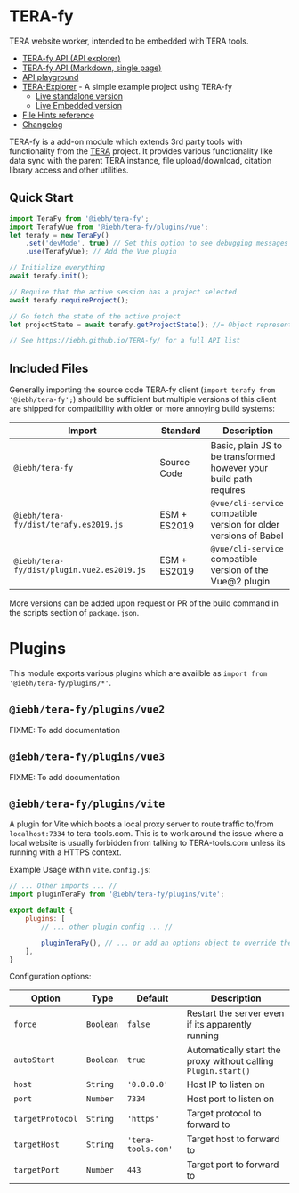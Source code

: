 TERA-fy
=======
TERA website worker, intended to be embedded with TERA tools.

* [TERA-fy API (API explorer)](https://iebh.github.io/TERA-fy/)
* [TERA-fy API (Markdown, single page)](./api.md)
* [API playground](https://iebh.github.io/TERA-fy/playground.html)
* [TERA-Explorer](https://github.com/IEBH/TERA-explorer) - A simple example project using TERA-fy
	- [Live standalone version](https://explorer.tera-tools.com/)
	- [Live Embedded version](https://tera-tools.com/explorer)
* [File Hints reference](./hints.md)
* [Changelog](./CHANGELOG.md)

TERA-fy is a add-on module which extends 3rd party tools with functionality from the [TERA](https://tera-tools.com) project. It provides various functionality like data sync with the parent TERA instance, file upload/download, citation library access and other utilities.


Quick Start
-----------

```javascript
import TeraFy from '@iebh/tera-fy';
import TerafyVue from '@iebh/tera-fy/plugins/vue';
let terafy = new TeraFy()
	.set('devMode', true) // Set this option to see debugging messages
	.use(TerafyVue); // Add the Vue plugin

// Initialize everything
await terafy.init();

// Require that the active session has a project selected
await terafy.requireProject();

// Go fetch the state of the active project
let projectState = await terafy.getProjectState(); //= Object representing the active project

// See https://iebh.github.io/TERA-fy/ for a full API list
```

Included Files
--------------
Generally importing the source code TERA-fy client (`import terafy from '@iebh/tera-fy';`) should be sufficient but multiple versions of this client are shipped for compatibility with older or more annoying build systems:

| Import                                     | Standard     | Description                                                        |
|--------------------------------------------|--------------|--------------------------------------------------------------------|
| `@iebh/tera-fy`                            | Source Code  | Basic, plain JS to be transformed however your build path requires |
| `@iebh/tera-fy/dist/terafy.es2019.js`      | ESM + ES2019 | `@vue/cli-service` compatible version for older versions of Babel  |
| `@iebh/tera-fy/dist/plugin.vue2.es2019.js` | ESM + ES2019 | `@vue/cli-service` compatible version of the Vue@2 plugin          |

More versions can be added upon request or PR of the build command in the scripts section of `package.json`.


Plugins
=======
This module exports various plugins which are availble as `import from '@iebh/tera-fy/plugins/*'`.


`@iebh/tera-fy/plugins/vue2`
----------------------------
FIXME: To add documentation


`@iebh/tera-fy/plugins/vue3`
----------------------------
FIXME: To add documentation


`@iebh/tera-fy/plugins/vite`
----------------------------
A plugin for Vite which boots a local proxy server to route traffic to/from `localhost:7334` to tera-tools.com.
This is to work around the issue where a local website is usually forbidden from talking to TERA-tools.com unless its running with a HTTPS context.

Example Usage within `vite.config.js`:

```javascript
// ... Other imports ... //
import pluginTeraFy from '@iebh/tera-fy/plugins/vite';

export default {
	plugins: [
		// ... other plugin config ... //

		pluginTeraFy(), // ... or add an options object to override the defaults
	],
}
```

Configuration options:

| Option           | Type      | Default            | Description                                                    |
|------------------|-----------|--------------------|----------------------------------------------------------------|
| `force`          | `Boolean` | `false`            | Restart the server even if its apparently running              |
| `autoStart`      | `Boolean` | `true`             | Automatically start the proxy without calling `Plugin.start()` |
| `host`           | `String`  | `'0.0.0.0'`        | Host IP to listen on                                           |
| `port`           | `Number`  | `7334`             | Host port to listen on                                         |
| `targetProtocol` | `String`  | `'https'`          | Target protocol to forward to                                  |
| `targetHost`     | `String`  | `'tera-tools.com'` | Target host to forward to                                      |
| `targetPort`     | `Number`  | `443`              | Target port to forward to                                      |
